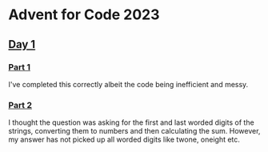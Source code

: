 # Advent for Code 2023

## [Day 1 ](https://adventofcode.com/2023/day/1)

### [Part 1](day1/answers.py)
I've completed this correctly albeit the code being inefficient and messy.

### [Part 2](day1/answers.py) 
I thought the question was asking for the first and last worded digits of the strings, converting them to numbers and then calculating the sum. However, my answer has not picked up all worded digits like twone, oneight etc. 

